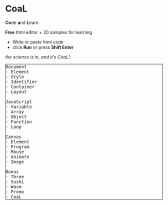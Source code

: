 # CoaL
**Co**de **a**nd **L**earn

**Free** html editor + 20 samples for learning

* Write or paste html code
* click **Run** or press **Shift Enter**

*the science is in, and it's CoaL!*

<pre style='border:solid 1px;'>Document      
- Element 
- Style  
- Identifier 
- Container 
- Layout

JavaScript 
- Variable
- Array   
- Object 
- Function 
- Loop

Canvas
- Element
- Program 
- Mouse  
- Animate 
- Image

Bonus  
- Three 
- Sushi 
- Wasm  
- Promo   
- CoaL </code> </pre>
